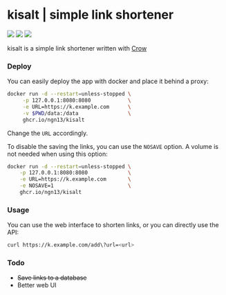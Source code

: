 # kisalt | simple link shortener
![](https://img.shields.io/github/license/ngn13/kisalt)
![](https://img.shields.io/github/repo-size/ngn13/kisalt)
![](https://img.shields.io/github/actions/workflow/status/ngn13/kisalt/publish.yml)

kisalt is a simple link shortener written with [Crow](https://github.com/CrowCpp/Crow)

### Deploy
You can easily deploy the app with docker and place it behind a proxy:
```bash
docker run -d --restart=unless-stopped \
     -p 127.0.0.1:8080:8080            \
     -e URL=https://k.example.com      \
     -v $PWD/data:/data                \
     ghcr.io/ngn13/kisalt
```
Change the `URL` accordingly. 

To disable the saving the links, you can use the `NOSAVE` option.
A volume is not needed when using this option:
```bash
docker run -d --restart=unless-stopped \
    -p 127.0.0.1:8080:8080             \
    -e URL=https://k.example.com       \
    -e NOSAVE=1                        \
    ghcr.io/ngn13/kisalt
```

### Usage
You can use the web interface to shorten links, or you can directly use the API:
```bash
curl https://k.example.com/add\?url=<url>
```

### Todo
- ~~Save links to a database~~
- Better web UI
